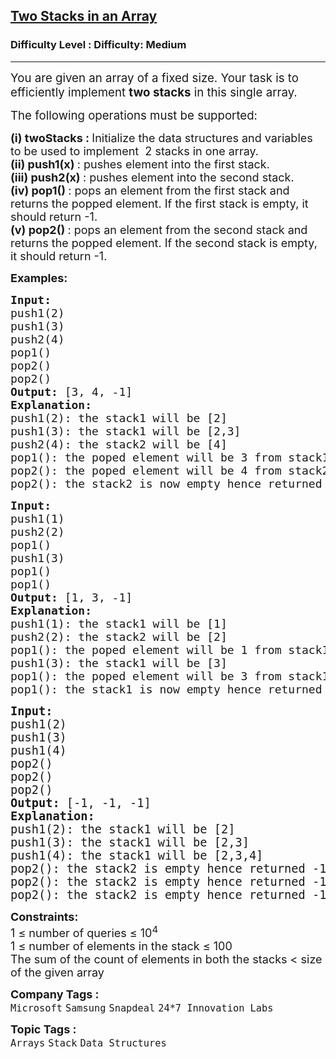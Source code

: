 <h2><a href="https://www.geeksforgeeks.org/problems/implement-two-stacks-in-an-array/1?utm_source=geeksforgeeks&utm_medium=ml_article_practice_tab&utm_campaign=article_practice_tab">Two Stacks in an Array</a></h2><h3>Difficulty Level : Difficulty: Medium</h3><hr><div class="problems_problem_content__Xm_eO"><p data-start="218" data-end="334"><span style="font-size: 14pt;">You are given an array of a fixed size. Your task is to efficiently implement <strong data-start="296" data-end="310">two stacks</strong> in this single array.</span></p>
<p data-start="218" data-end="334"><span style="font-size: 14pt;">The following operations must be supported:</span></p>
<p><span style="font-size: 18px;"><strong><span style="font-size: 18px;">(i) twoStacks : </span></strong><span style="font-size: 18px;">Initialize the data structures and variables to be used to </span><span style="font-size: 18px;">implement&nbsp;&nbsp;2 stacks in one array.</span><br><strong style="font-size: 18px;">(ii) push1(x) </strong><span style="font-size: 18px;">: pushes element into the first stack.</span><br><strong style="font-size: 18px;">(iii) push2(x) </strong><span style="font-size: 18px;">: pushes element into the second stack.</span><br><strong style="font-size: 18px;">(iv) pop1() </strong><span style="font-size: 18px;">: pops an element from the first stack and returns the popped element. If the first stack is empty, it should return -1.</span><br><strong style="font-size: 18px;">(v) pop2() </strong><span style="font-size: 18px;">: pops an element from the second stack and returns the popped element. If the second stack is empty, it should return -1.</span><br></span></p>
<p><span style="font-size: 18px;"><strong>Examples:</strong></span></p>
<pre><span style="font-size: 18px;"><strong>Input:
</strong>push1(2)
push1(3)
push2(4)
pop1()
pop2()
pop2()
<strong>Output: </strong>[3, 4, -1]<strong>
Explanation: <br></strong></span><span style="font-size: 18px;">push1(2): the stack1 will be [2]
push1(3): the stack1 will be [2,3]
push2(4): the stack2 will be [4]
pop1(): the poped element will be 3 from stack1 and stack1 will be {2}
pop2(): the poped element will be 4 from stack2 and now stack2 is empty
pop2(): the stack2 is now empty hence returned -1.</span></pre>
<pre><span style="font-size: 18px;"><strong>Input:
</strong>push1(1)
push2(2)<br></span><span style="font-size: 18px;">pop1()
push1(3)
pop1()
pop1()
<strong>Output: </strong>[1, 3, -1]<strong>
Explanation:
</strong>push1(1): the stack1 will be [1]
push2(2): the stack2 will be [2]<br>pop1(): the poped element will be 1 from stack1 and stack1 will be empty<br>push1(3): the stack1 will be [3]
pop1(): the poped element will be 3 from stack1 and stack1 will be empty<br>pop1(): the stack1 is now empty hence returned -1.<br></span></pre>
<pre><span style="font-size: 14pt;"><strong>Input:
</strong>push1(2)
push1(3)
push1(4)
pop2()
pop2()
pop2()
<strong>Output: </strong>[-1, -1, -1]<strong>
Explanation:
</strong>push1(2): the stack1 will be [2]
push1(3): the stack1 will be [2,3]
push1(4): the stack1 will be [2,3,4]
pop2(): the stack2 is empty hence returned -1.</span><br><span style="font-size: 14pt;">pop2(): the stack2 is empty hence returned -1.</span><br><span style="font-size: 14pt;">pop2(): the stack2 is empty hence returned -1.</span></pre>
<p><span style="font-size: 18px;"><strong>Constraints:</strong><br>1 ≤ number of queries ≤ 10<sup>4</sup><br>1 ≤ number of elements in the stack</span><span style="font-size: 18px;"> ≤ 100</span><br><span style="font-size: 18px;">The sum of the count of elements in both the stacks &lt; size of the given array</span></p></div><p><span style=font-size:18px><strong>Company Tags : </strong><br><code>Microsoft</code>&nbsp;<code>Samsung</code>&nbsp;<code>Snapdeal</code>&nbsp;<code>24*7 Innovation Labs</code>&nbsp;<br><p><span style=font-size:18px><strong>Topic Tags : </strong><br><code>Arrays</code>&nbsp;<code>Stack</code>&nbsp;<code>Data Structures</code>&nbsp;